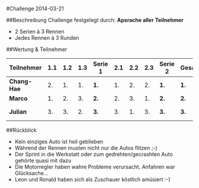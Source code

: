 #Challenge 2014-03-21

##Beschreibung
Challenge festgelegt durch: **Apsrache aller Teilnehmer**<br>
* 2 Serien à 3 Rennen
* Jedes Rennen à 3 Runden
 
##Wertung & Teilnehmer

Teilnehmer    | 1.1 | 1.2 | 1.3 | Serie 1 | 2.1 | 2.2 | 2.3 | Serie 2 | Gesamt  | Punkte | Boni
------------- | --- | --- | --- | ------- | --- | --- | --- | ------- | ------- | ------ | ----
**Chang-Hae** | 2.  | 1.  | 1.  | **1.**  | 1.  | 2.  | 2.  | **1.**  | **1.**  | 1      | 
**Marco**     | 1.  | 2.  | 3.  | **2.**  | 2.  | 3.  | 1.  | **2.**  | **2.**  | 0      |
**Julian**    | 3.  | 3.  | 2.  | **3.**  | 3.  | 1.  | 3.  | **3.**  | **3.**  | 0      | + 1 (Design)

##Rückblick
* Kein einziges Auto ist heil geblieben
* Während der Rennen musten nicht nur die Autos flitzen ;-)
* Der Sprint in die Werkstatt oder zum gedrehten/gecrashten Auto gehörte quasi mit dazu
* Die Motorregler haben wahre Probleme verursacht. Anfahren war Glücksache...
* Leon und Ronald haben sich als Zuschauer köstlich amüsiert :-)
